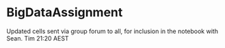# BigDataAssignment
Updated cells sent via group forum to all, for inclusion in the notebook with Sean. Tim 21:20 AEST
